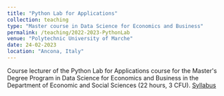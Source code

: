 ```yaml
---
title: "Python Lab for Applications"
collection: teaching
type: "Master course in Data Science for Economics and Business"
permalink: /teaching/2022-2023-PythonLab
venue: "Polytechnic University of Marche"
date: 24-02-2023
location: "Ancona, Italy"
---
```

Course lecturer of the Python Lab for Applications course for the Master's Degree Program in Data Science for Economics and Business in the Department of Economic and Social Sciences (22 hours, 3 CFU).
[Syllabus](https://lucav48.github.io/files/PythonLabSyllabus.pdf)